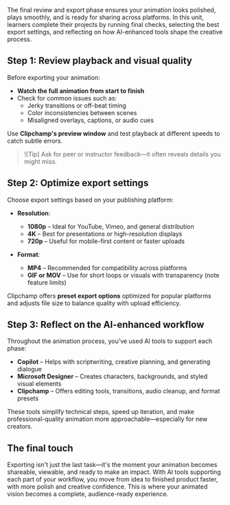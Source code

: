 The final review and export phase ensures your animation looks polished, plays smoothly, and is ready for sharing across platforms. In this unit, learners complete their projects by running final checks, selecting the best export settings, and reflecting on how AI-enhanced tools shape the creative process.

## Step 1: Review playback and visual quality

Before exporting your animation:

- **Watch the full animation from start to finish**  
- Check for common issues such as:  
  - Jerky transitions or off-beat timing  
  - Color inconsistencies between scenes  
  - Misaligned overlays, captions, or audio cues  

Use **Clipchamp's preview window** and test playback at different speeds to catch subtle errors.

> ![Tip] 
> Ask for peer or instructor feedback—it often reveals details you might miss.

## Step 2: Optimize export settings

Choose export settings based on your publishing platform:

- **Resolution**:  
  - **1080p** – Ideal for YouTube, Vimeo, and general distribution  
  - **4K** – Best for presentations or high-resolution displays  
  - **720p** – Useful for mobile-first content or faster uploads  

- **Format**:  
  - **MP4** – Recommended for compatibility across platforms  
  - **GIF or MOV** – Use for short loops or visuals with transparency (note feature limits)

Clipchamp offers **preset export options** optimized for popular platforms and adjusts file size to balance quality with upload efficiency.

## Step 3: Reflect on the AI-enhanced workflow

Throughout the animation process, you've used AI tools to support each phase:

- **Copilot** – Helps with scriptwriting, creative planning, and generating dialogue  
- **Microsoft Designer** – Creates characters, backgrounds, and styled visual elements  
- **Clipchamp** – Offers editing tools, transitions, audio cleanup, and format presets

These tools simplify technical steps, speed up iteration, and make professional-quality animation more approachable—especially for new creators.

## The final touch

Exporting isn't just the last task—it's the moment your animation becomes shareable, viewable, and ready to make an impact. With AI tools supporting each part of your workflow, you move from idea to finished product faster, with more polish and creative confidence. This is where your animated vision becomes a complete, audience-ready experience.
